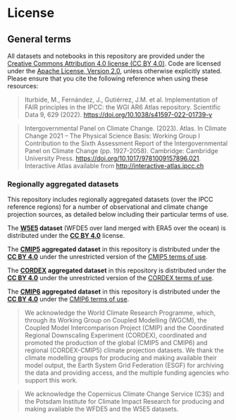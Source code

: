 # License

## General terms

All datasets and notebooks in this repository are provided under the [Creative Commons Attribution 4.0 license (CC BY 4.0)](https://creativecommons.org/licenses/by/4.0/legalcode). Code are licensed under the [Apache License, Version 2.0](https://www.apache.org/licenses/LICENSE-2.0), unless otherwise explicitly stated. Please ensure that you cite the  following reference when using these resources:

> Iturbide, M., Fernández, J., Gutiérrez, J.M. et al. Implementation of FAIR principles in the IPCC: the WGI AR6 Atlas repository. Scientific Data 9, 629 (2022). https://doi.org/10.1038/s41597-022-01739-y

> Intergovernmental Panel on Climate Change. (2023). Atlas. In Climate Change 2021 – The Physical Science Basis: Working Group I Contribution to the Sixth Assessment Report of the Intergovernmental Panel on Climate Change (pp. 1927-2058). Cambridge: Cambridge University Press. https://doi.org/10.1017/9781009157896.021. Interactive Atlas available from http://interactive-atlas.ipcc.ch

### Regionally aggregated datasets

This repository includes regionally aggregated datasets (over the IPCC reference regions) for a number of observational and climate change projection sources, as detailed below including their particular terms of use.

The **[W5E5](https://doi.org/10.5880/pik.2019.023) dataset** (WFDE5 over land merged with ERA5 over the ocean) is distributed under the **[CC BY 4.0](https://creativecommons.org/licenses/by/4.0)** license.

The **[CMIP5](https://pcmdi.llnl.gov/mips/cmip5/) aggregated dataset** in this repository is distributed under the **[CC BY 4.0](https://creativecommons.org/licenses/by/4.0)** under the unrestricted version of the [CMIP5 terms of use](https://pcmdi.llnl.gov/mips/cmip5/terms-of-use.html).

The **[CORDEX](https://cordex.org) aggregated dataset** in this repository is distributed under the **[CC BY 4.0](https://creativecommons.org/licenses/by/4.0)** under the unrestricted version of the [CORDEX terms of use](http://is-enes-data.github.io/cordex_terms_of_use.pdf).

The **[CMIP6](https://pcmdi.llnl.gov/CMIP6/) aggregated dataset** in this repository is distributed under the **[CC BY 4.0](https://creativecommons.org/licenses/by/4.0)** under the [CMIP6 terms of use](https://pcmdi.llnl.gov/CMIP6/TermsOfUse/TermsOfUse6-2.html). 

> We acknowledge the World Climate Research Programme, which, through its Working Group on Coupled Modelling (WGCM), the Coupled Model Intercomparison Project (CMIP) and the Coordinated Regional Downscaling Experiment (CORDEX), coordinated and promoted the production of the global (CMIP5 and CMIP6) and regional (CORDEX-CMIP5) climate projection datasets. We thank the climate modelling groups for producing and making available their model output, the Earth System Grid Federation (ESGF) for archiving the data and providing access, and the multiple funding agencies who support this work.

> We acknowledge the Copernicus Climate Change Service (C3S) and the Potsdam Institute for Climate Impact Research for producing and making available the WFDE5 and the W5E5 datasets.

